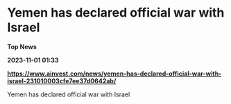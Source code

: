 # Yemen has declared official war with Israel
**Top News**

**2023-11-01 01:33**

**https://www.ainvest.com/news/yemen-has-declared-official-war-with-israel-231010003cfe7ee37d0642ab/**

Yemen has declared official war with Israel
